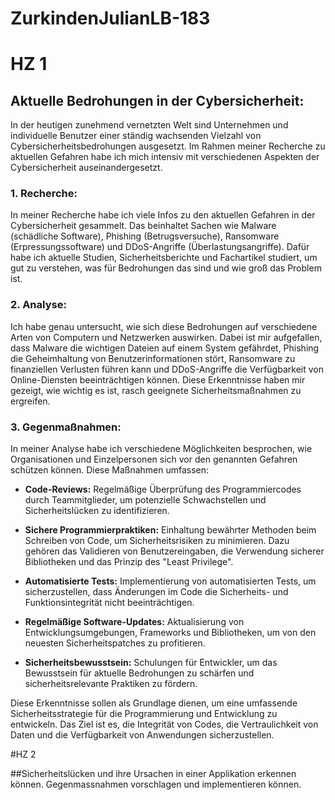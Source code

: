 # ZurkindenJulianLB-183

# HZ 1

## Aktuelle Bedrohungen in der Cybersicherheit:

In der heutigen zunehmend vernetzten Welt sind Unternehmen und individuelle Benutzer einer ständig wachsenden Vielzahl von Cybersicherheitsbedrohungen ausgesetzt. Im Rahmen meiner Recherche zu aktuellen Gefahren habe ich mich intensiv mit verschiedenen Aspekten der Cybersicherheit auseinandergesetzt.

### 1. Recherche:

In meiner Recherche habe ich viele Infos zu den aktuellen Gefahren in der Cybersicherheit gesammelt. Das beinhaltet Sachen wie Malware (schädliche Software), Phishing (Betrugsversuche), Ransomware (Erpressungssoftware) und DDoS-Angriffe (Überlastungsangriffe). Dafür habe ich aktuelle Studien, Sicherheitsberichte und Fachartikel studiert, um gut zu verstehen, was für Bedrohungen das sind und wie groß das Problem ist.

### 2. Analyse:

Ich habe genau untersucht, wie sich diese Bedrohungen auf verschiedene Arten von Computern und Netzwerken auswirken. Dabei ist mir aufgefallen, dass Malware die wichtigen Dateien auf einem System gefährdet, Phishing die Geheimhaltung von Benutzerinformationen stört, Ransomware zu finanziellen Verlusten führen kann und DDoS-Angriffe die Verfügbarkeit von Online-Diensten beeinträchtigen können. Diese Erkenntnisse haben mir gezeigt, wie wichtig es ist, rasch geeignete Sicherheitsmaßnahmen zu ergreifen.

### 3. Gegenmaßnahmen:

In meiner Analyse habe ich verschiedene Möglichkeiten besprochen, wie Organisationen und Einzelpersonen sich vor den genannten Gefahren schützen können. Diese Maßnahmen umfassen:

- **Code-Reviews:** Regelmäßige Überprüfung des Programmiercodes durch Teammitglieder, um potenzielle Schwachstellen und Sicherheitslücken zu identifizieren.

- **Sichere Programmierpraktiken:** Einhaltung bewährter Methoden beim Schreiben von Code, um Sicherheitsrisiken zu minimieren. Dazu gehören das Validieren von Benutzereingaben, die Verwendung sicherer Bibliotheken und das Prinzip des "Least Privilege".

- **Automatisierte Tests:** Implementierung von automatisierten Tests, um sicherzustellen, dass Änderungen im Code die Sicherheits- und Funktionsintegrität nicht beeinträchtigen.

- **Regelmäßige Software-Updates:** Aktualisierung von Entwicklungsumgebungen, Frameworks und Bibliotheken, um von den neuesten Sicherheitspatches zu profitieren.

- **Sicherheitsbewusstsein:** Schulungen für Entwickler, um das Bewusstsein für aktuelle Bedrohungen zu schärfen und sicherheitsrelevante Praktiken zu fördern.

Diese Erkenntnisse sollen als Grundlage dienen, um eine umfassende Sicherheitsstrategie für die Programmierung und Entwicklung zu entwickeln. Das Ziel ist es, die Integrität von Codes, die Vertraulichkeit von Daten und die Verfügbarkeit von Anwendungen sicherzustellen.


#HZ 2

##Sicherheitslücken und ihre Ursachen in einer Applikation erkennen können. Gegenmassnahmen vorschlagen und implementieren können.
